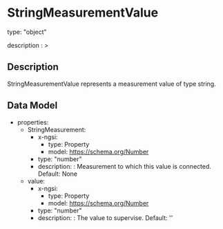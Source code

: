 # StringMeasurementValue
type: "object"
description : >
## Description
StringMeasurementValue represents a measurement value of type string.

## Data Model
  - properties:
    - StringMeasurement:
      - x-ngsi:
        - type: Property
        - model: https://schema.org/Number
      - type: "number"
      - description: : Measurement to which this value is connected. Default: None
    - value:
      - x-ngsi:
        - type: Property
        - model: https://schema.org/Number
      - type: "number"
      - description: : The value to supervise. Default: ''
